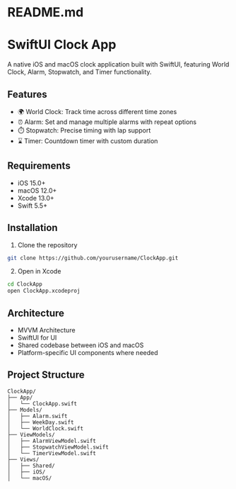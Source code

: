 # README.md
# SwiftUI Clock App

A native iOS and macOS clock application built with SwiftUI, featuring World Clock, Alarm, Stopwatch, and Timer functionality.

## Features

- 🌍 World Clock: Track time across different time zones
- ⏰ Alarm: Set and manage multiple alarms with repeat options
- ⏱️ Stopwatch: Precise timing with lap support
- ⌛ Timer: Countdown timer with custom duration

## Requirements

- iOS 15.0+
- macOS 12.0+
- Xcode 13.0+
- Swift 5.5+

## Installation

1. Clone the repository
```bash
git clone https://github.com/yourusername/ClockApp.git
```

2. Open in Xcode
```bash
cd ClockApp
open ClockApp.xcodeproj
```

## Architecture

- MVVM Architecture
- SwiftUI for UI
- Shared codebase between iOS and macOS
- Platform-specific UI components where needed

## Project Structure
```
ClockApp/
├── App/
│   └── ClockApp.swift
├── Models/
│   ├── Alarm.swift
│   ├── WeekDay.swift
│   └── WorldClock.swift
├── ViewModels/
│   ├── AlarmViewModel.swift
│   ├── StopwatchViewModel.swift
│   └── TimerViewModel.swift
├── Views/
│   ├── Shared/
│   ├── iOS/
│   └── macOS/
```

